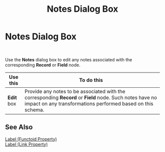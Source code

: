 ﻿---
title: Notes Dialog Box
TOCTitle: Notes Dialog Box
ms:assetid: ebeeb25e-c365-4098-a2f9-67fd8891818c
ms:mtpsurl: https://msdn.microsoft.com/library/Aa561756(v=BTS.80)
ms:contentKeyID: 51533188
ms.date: 08/30/2017
mtps_version: v=BTS.80
f1_keywords:
- bts10.editor.notes
---

# Notes Dialog Box

 

Use the **Notes** dialog box to edit any notes associated with the corresponding **Record** or **Field** node.

<table>
<thead>
<tr class="header">
<th>Use this</th>
<th>To do this</th>
</tr>
</thead>
<tbody>
<tr class="odd">
<td><strong>Edit</strong> box</td>
<td>Provide any notes to be associated with the corresponding <strong>Record</strong> or <strong>Field</strong> node. Such notes have no impact on any transformations performed based on this schema.</td>
</tr>
</tbody>
</table>


## See Also

[Label (Functoid Property)](label-functoid-property.md)  
[Label (Link Property)](label-link-property.md)

